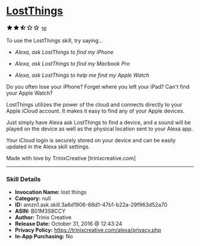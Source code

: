 # [LostThings](http://alexa.amazon.com/#skills/amzn1.ask.skill.3a6d1906-68d1-47b1-b22a-29f963d52a70)
![2.9 stars](../../images/ic_star_black_18dp_1x.png)![2.9 stars](../../images/ic_star_black_18dp_1x.png)![2.9 stars](../../images/ic_star_half_black_18dp_1x.png)![2.9 stars](../../images/ic_star_border_black_18dp_1x.png)![2.9 stars](../../images/ic_star_border_black_18dp_1x.png) 16

To use the LostThings skill, try saying...

* *Alexa, ask LostThings to find my iPhone*

* *Alexa, ask LostThings to find my Macbook Pro*

* *Alexa, ask LostThings to help me find my Apple Watch*

Do you often lose your iPhone? Forget where you left your iPad? Can't find your Apple Watch?

LostThings utilizes the power of the cloud and connects directly to your Apple iCloud account. It makes it easy to find any of your Apple devices.

Just simply have Alexa ask LostThings to find a device, and a sound will be played on the device as well as the physical location sent to your Alexa app.

Your iCloud login is securely stored on your device and can be easily updated in the Alexa skill settings.

Made with love by TrinixCreative [trinixcreative.com]

***

### Skill Details

* **Invocation Name:** lost things
* **Category:** null
* **ID:** amzn1.ask.skill.3a6d1906-68d1-47b1-b22a-29f963d52a70
* **ASIN:** B01M3S8CCY
* **Author:** Trinix Creative
* **Release Date:** October 31, 2016 @ 12:43:24
* **Privacy Policy:** https://trinixcreative.com/alexa/privacy.php
* **In-App Purchasing:** No
